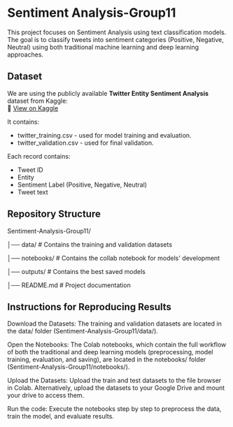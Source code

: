 # Sentiment Analysis-Group11

This project focuses on Sentiment Analysis using text classification models. The goal is to classify tweets into sentiment categories (Positive, Negative, Neutral) using both traditional machine learning and deep learning approaches.

## Dataset
We are using the publicly available **Twitter Entity Sentiment Analysis** dataset from Kaggle:  
🔗 [View on Kaggle](https://www.kaggle.com/datasets/jp797498e/twitter-entity-sentiment-analysis)

It contains:
- twitter_training.csv - used for model training and evaluation.
- twitter_validation.csv - used for final validation.

Each record contains:
- Tweet ID
- Entity
- Sentiment Label (Positive, Negative, Neutral)
- Tweet text

## Repository Structure
Sentiment-Analysis-Group11/

│── data/ # Contains the training and validation datasets

│── notebooks/ # Contains the collab notebook for models' development

│── outputs/ # Contains the best saved models

│── README.md # Project documentation

## Instructions for Reproducing Results
Download the Datasets: The training and validation datasets are located in the data/ folder (Sentiment-Analysis-Group11/data/).

Open the Notebooks: The Colab notebooks, which contain the full workflow of both the traditional and deep learning models (preprocessing, model training, evaluation, and saving), are located in the notebooks/ folder (Sentiment-Analysis-Group11/notebooks/).

Upload the Datasets: Upload the train and test datasets to the file browser in Colab. Alternatively, upload the datasets to your Google Drive and mount your drive to access them.

Run the code: Execute the notebooks step by step to preprocess the data, train the model, and evaluate results.
